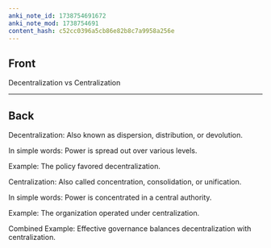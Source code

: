 ```yaml
---
anki_note_id: 1738754691672
anki_note_mod: 1738754691
content_hash: c52cc0396a5cb86e82b8c7a9958a256e
---
```


## Front

Decentralization vs Centralization

<hr/>

## Back

Decentralization: Also known as dispersion, distribution, or devolution.  
  
In simple words: Power is spread out over various levels.  
  
Example: The policy favored decentralization.  
  
Centralization: Also called concentration, consolidation, or unification.  
  
In simple words: Power is concentrated in a central authority.  
  
Example: The organization operated under centralization.  
  
Combined Example: Effective governance balances decentralization with centralization.